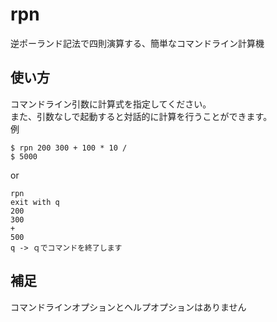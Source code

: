 # rpn

逆ポーランド記法で四則演算する、簡単なコマンドライン計算機  

## 使い方  
コマンドライン引数に計算式を指定してください。  
また、引数なしで起動すると対話的に計算を行うことができます。  
例  
```
$ rpn 200 300 + 100 * 10 /
$ 5000
```
or
```
rpn
exit with q
200
300
+
500
q -> ｑでコマンドを終了します
```

## 補足
コマンドラインオプションとヘルプオプションはありません  

